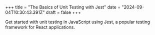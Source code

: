 +++
title = "The Basics of Unit Testing with Jest"
date = "2024-09-04T10:30:43.391Z"
draft = false
+++

Get started with unit testing in JavaScript using Jest, a popular testing framework for React applications.
        